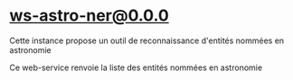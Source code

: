 # ws-astro-ner@0.0.0

Cette instance propose un outil de reconnaissance d'entités nommées en astronomie

Ce web-service renvoie la liste des entités nommées en astronomie
